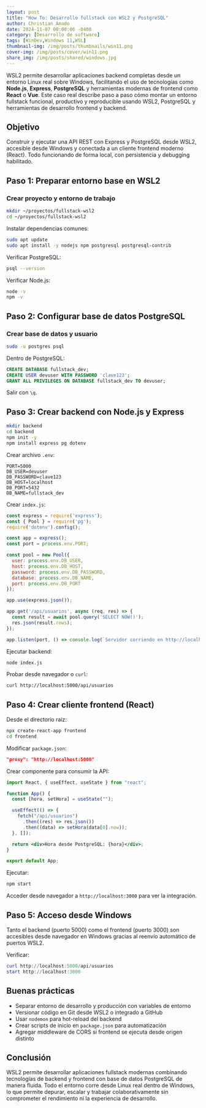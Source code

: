 ```yaml
---
layout: post
title: "How To: Desarrollo fullstack con WSL2 y PostgreSQL"
author: Christian Amado
date: 2024-11-07 00:00:00 -0400
category: [Desarrollo de software]
tags: [WinDev,Windows 11,WSL]
thumbnail-img: /img/posts/thumbnails/win11.png
cover-img: /img/posts/cover/win11.png
share_img: /img/posts/shared/windows.jpg
---
```


WSL2 permite desarrollar aplicaciones backend completas desde un entorno Linux real sobre Windows, facilitando el uso de tecnologías como **Node.js**, **Express**, **PostgreSQL** y herramientas modernas de frontend como **React** o **Vue**. Este caso real describe paso a paso cómo montar un entorno fullstack funcional, productivo y reproducible usando WSL2, PostgreSQL y herramientas de desarrollo frontend y backend.

<!--more-->

## Objetivo

Construir y ejecutar una API REST con Express y PostgreSQL desde WSL2, accesible desde Windows y conectada a un cliente frontend moderno (React). Todo funcionando de forma local, con persistencia y debugging habilitado.

## Paso 1: Preparar entorno base en WSL2

### Crear proyecto y entorno de trabajo

```bash
mkdir ~/proyectos/fullstack-wsl2
cd ~/proyectos/fullstack-wsl2
```

Instalar dependencias comunes:

```bash
sudo apt update
sudo apt install -y nodejs npm postgresql postgresql-contrib
```

Verificar PostgreSQL:

```bash
psql --version
```

Verificar Node.js:

```bash
node -v
npm -v
```

## Paso 2: Configurar base de datos PostgreSQL

### Crear base de datos y usuario

```bash
sudo -u postgres psql
```

Dentro de PostgreSQL:

```sql
CREATE DATABASE fullstack_dev;
CREATE USER devuser WITH PASSWORD 'clave123';
GRANT ALL PRIVILEGES ON DATABASE fullstack_dev TO devuser;
```

Salir con `\q`.

## Paso 3: Crear backend con Node.js y Express

```bash
mkdir backend
cd backend
npm init -y
npm install express pg dotenv
```

Crear archivo `.env`:

```env
PORT=5000
DB_USER=devuser
DB_PASSWORD=clave123
DB_HOST=localhost
DB_PORT=5432
DB_NAME=fullstack_dev
```

Crear `index.js`:

```js
const express = require('express');
const { Pool } = require('pg');
require('dotenv').config();

const app = express();
const port = process.env.PORT;

const pool = new Pool({
  user: process.env.DB_USER,
  host: process.env.DB_HOST,
  password: process.env.DB_PASSWORD,
  database: process.env.DB_NAME,
  port: process.env.DB_PORT
});

app.use(express.json());

app.get('/api/usuarios', async (req, res) => {
  const result = await pool.query('SELECT NOW()');
  res.json(result.rows);
});

app.listen(port, () => console.log(`Servidor corriendo en http://localhost:${port}`));
```

Ejecutar backend:

```bash
node index.js
```

Probar desde navegador o `curl`:

```bash
curl http://localhost:5000/api/usuarios
```

## Paso 4: Crear cliente frontend (React)

Desde el directorio raíz:

```bash
npx create-react-app frontend
cd frontend
```

Modificar `package.json`:

```json
"proxy": "http://localhost:5000"
```

Crear componente para consumir la API:

```jsx
import React, { useEffect, useState } from "react";

function App() {
  const [hora, setHora] = useState("");

  useEffect(() => {
    fetch("/api/usuarios")
      .then((res) => res.json())
      .then((data) => setHora(data[0].now));
  }, []);

  return <div>Hora desde PostgreSQL: {hora}</div>;
}

export default App;
```

Ejecutar:

```bash
npm start
```

Acceder desde navegador a `http://localhost:3000` para ver la integración.

## Paso 5: Acceso desde Windows

Tanto el backend (puerto 5000) como el frontend (puerto 3000) son accesibles desde navegador en Windows gracias al reenvío automático de puertos WSL2.

Verificar:

```powershell
curl http://localhost:5000/api/usuarios
start http://localhost:3000
```

## Buenas prácticas

- Separar entorno de desarrollo y producción con variables de entorno
- Versionar código en Git desde WSL2 o integrado a GitHub
- Usar `nodemon` para hot-reload del backend
- Crear scripts de inicio en `package.json` para automatización
- Agregar middleware de CORS si frontend se ejecuta desde origen distinto

## Conclusión

WSL2 permite desarrollar aplicaciones fullstack modernas combinando tecnologías de backend y frontend con base de datos PostgreSQL de manera fluida. Todo el entorno corre desde Linux real dentro de Windows, lo que permite depurar, escalar y trabajar colaborativamente sin comprometer el rendimiento ni la experiencia de desarrollo.